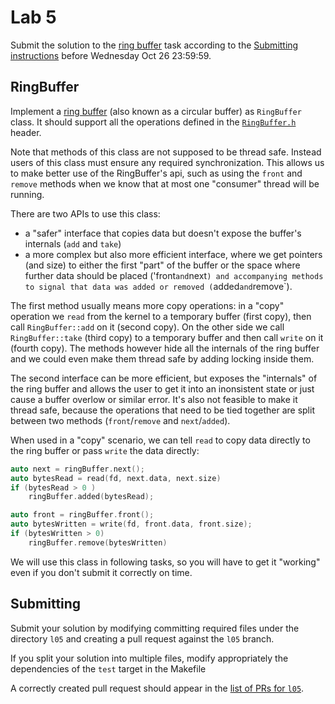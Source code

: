 Lab 5
=====

Submit the solution to the [ring buffer](#ringbuffer) task according to the
[Submitting instructions](#submitting) before Wednesday Oct 26 23:59:59.

RingBuffer
----------

Implement a [ring buffer](https://en.wikipedia.org/wiki/Circular_buffer)
(also known as a circular buffer) as `RingBuffer` class.
It should support all the operations defined in the
[`RingBuffer.h`](RingBuffer.h) header.

Note that methods of this class are not supposed to be thread safe.  Instead
users of this class must ensure any required synchronization. This allows us
to make better use of the RingBuffer's api, such as using the `front` and
`remove` methods when we know that at most one "consumer" thread will be
running.

There are two APIs to use this class:

- a "safer" interface that copies data but doesn't expose the buffer's internals
  (`add` and `take`)
- a more complex but also more efficient interface, where we get pointers (and
  size) to either the first "part" of the buffer or the space where further
  data should be placed ('front` and `next`) and accompanying methods to signal
  that data was added or removed (`added` and `remove`).

The first method usually means more copy operations: in a "copy" operation we
`read` from the kernel to a temporary buffer (first copy), then call
`RingBuffer::add` on it (second copy). On the other side we call
`RingBuffer::take` (third copy) to a temporary buffer and then call `write`
on it (fourth copy). The methods however hide all the internals of the ring
buffer and we could even make them thread safe by adding locking inside them.

The second interface can be more efficient, but exposes the "internals" of the
ring buffer and allows the user to get it into an inonsistent state or just
cause a buffer overlow or similar error. It's also not feasible to make it
thread safe, because the operations that need to be tied together are split
between two methods (`front`/`remove` and `next`/`added`).

When used in a "copy" scenario, we can tell `read` to copy data directly to the
ring buffer or pass `write` the data directly:

```c++
auto next = ringBuffer.next();
auto bytesRead = read(fd, next.data, next.size)
if (bytesRead > 0 )
    ringBuffer.added(bytesRead);
```

```c++
auto front = ringBuffer.front();
auto bytesWritten = write(fd, front.data, front.size);
if (bytesWritten > 0)
    ringBuffer.remove(bytesWritten)
```

We will use this class in following tasks, so you will have to get it "working"
even if you don't submit it correctly on time.

Submitting
----------

Submit your solution by modifying committing required files
under the directory `l05` and creating a pull request against the `l05` branch.

If you split your solution into multiple files, modify appropriately the
dependencies of the `test` target in the Makefile

A correctly created pull request should appear in the
[list of PRs for `l05`](https://github.com/pulls?utf8=%E2%9C%93&q=is%3Aopen+is%3Apr+user%3AFMFI-UK-2-AIN-118+base%3Al05).
